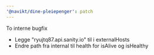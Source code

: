 ```yaml
---
'@navikt/dine-pleiepenger': patch
---
```


To interne bugfix

-   Legge "ryujtq87.api.sanity.io" til i externalHosts
-   Endre path fra internal til health for isAlive og isHealthy
